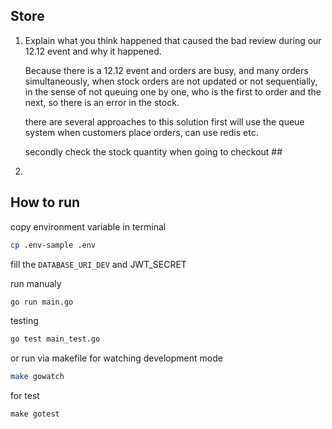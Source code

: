 ## Store

1. Explain what you think happened that caused the bad review during our 12.12 event and why it happened.
   
   Because there is a 12.12 event and orders are busy, and many orders simultaneously, when stock orders are not updated or not sequentially, in the sense of not    queuing one by one, who is the first to order and the next, so there is an error in the stock.

   there are several approaches to this solution
   first will use the queue system when customers place orders, can use redis etc.

   secondly check the stock quantity when going to checkout ##

2. 

## How to run

copy environment variable in terminal
```sh
cp .env-sample .env
```

fill the `DATABASE_URI_DEV` and JWT_SECRET

run manualy

```sh
go run main.go
```

testing
```sh
go test main_test.go
```


or run via makefile
for watching development mode
```sh
make gowatch
```

for test
```
make gotest
```
